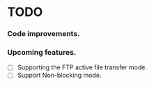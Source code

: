 # TODO

### Code improvements.

### Upcoming features.
- [ ] Supporting the FTP active file transfer mode.
- [ ] Support Non-blocking mode.
